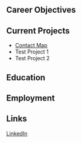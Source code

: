 ## Career Objectives

## Current Projects

* [Contact Map](contact-map/)
* Test Project 1
* Test Project 2

## Education

## Employment

## Links

[LinkedIn](https://www.linkedin.com/in/andpatten/)
